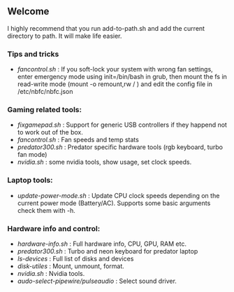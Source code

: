 ## Welcome

I highly recommend that you run add-to-path.sh and add the current directory to path. It will make life easier.


### Tips and tricks
- *fancontrol.sh* : If you soft-lock your system with wrong fan settings, enter emergency mode using init=/bin/bash in grub, then mount the fs in read-write mode (mount -o remount,rw / ) and edit the config file in /etc/nbfc/nbfc.json 

### Gaming related tools:
- *fixgamepad.sh* : Support for generic USB controllers if they happend not to work out of the box.
- *fancontrol.sh* : Fan speeds and temp stats
- *predator300.sh* : Predator specific hardware tools (rgb keyboard, turbo fan mode)
- *nvidia.sh* : some nvidia tools, show usage, set clock speeds.
  
### Laptop tools:
- *update-power-mode.sh* : Update CPU clock speeds depending on the current power mode (Battery/AC). Supports some basic arguments check them with -h.


### Hardware info and control:
- *hardware-info.sh* : Full hardware info, CPU, GPU, RAM etc.
- *predator300.sh* : Turbo and neon keyboard for predator laptop
- *ls-devices* : Full list of disks and devices
- *disk-utiles* : Mount, unmount, format.
- *nvidia.sh* : Nvidia tools.
- *audo-select-pipewire/pulseaudio* : Select sound driver.